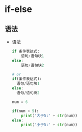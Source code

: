 # if-else

## 语法

+ 语法

  ```py
  if 条件表达式:
      语句/语句块1
  else:
      语句/语句块2

  # or
  if(条件表达式):
    语句/语句块1
  else:
    语句/语句块2
  ```

  ```py
  num = 6

  if(num > 5):
      print("大于5:" + str(num))
  else:
      print("小于5:" + str(num))
  ```
